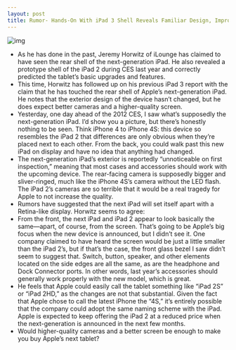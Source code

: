 ```yaml
---
layout: post
title: Rumor- Hands-On With iPad 3 Shell Reveals Familiar Design, Improved Cameras
---
```

![img](http://media.idownloadblog.com/wp-content/uploads/2011/12/iPad-2-artsy-e1320682302529.jpg)
* As he has done in the past, Jeremy Horwitz of iLounge has claimed to have seen the rear shell of the next-generation iPad. He also revealed a prototype shell of the iPad 2 during CES last year and correctly predicted the tablet’s basic upgrades and features.
* This time, Horwitz has followed up on his previous iPad 3 report with the claim that he has touched the rear shell of Apple’s next-generation iPad. He notes that the exterior design of the device hasn’t changed, but he does expect better cameras and a higher-quality screen.
* Yesterday, one day ahead of the 2012 CES, I saw what’s supposedly the next-generation iPad. I’d show you a picture, but there’s honestly nothing to be seen. Think iPhone 4 to iPhone 4S: this device so resembles the iPad 2 that differences are only obvious when they’re placed next to each other. From the back, you could walk past this new iPad on display and have no idea that anything had changed.
* The next-generation iPad’s exterior is reportedly “unnoticeable on first inspection,” meaning that most cases and accessories should work with the upcoming device. The rear-facing camera is supposedly bigger and sliver-ringed, much like the iPhone 4S’s camera without the LED flash. The iPad 2’s cameras are so terrible that it would be a real tragedy for Apple to not increase the quality.
* Rumors have suggested that the next iPad will set itself apart with a Retina-like display. Horwitz seems to agree:
* From the front, the next iPad and iPad 2 appear to look basically the same—apart, of course, from the screen. That’s going to be Apple’s big focus when the new device is announced, but I didn’t see it. One company claimed to have heard the screen would be just a little smaller than the iPad 2’s, but if that’s the case, the front glass bezel I saw didn’t seem to suggest that. Switch, button, speaker, and other elements located on the side edges are all the same, as are the headphone and Dock Connector ports. In other words, last year’s accessories should generally work properly with the new model, which is great.
* He feels that Apple could easily call the tablet something like “iPad 2S” or “iPad 2HD,” as the changes are not that substantial. Given the fact that Apple chose to call the latest iPhone the “4S,” it’s entirely possible that the company could adopt the same naming scheme with the iPad. Apple is expected to keep offering the iPad 2 at a reduced price when the next-generation is announced in the next few months.
* Would higher-quality cameras and a better screen be enough to make you buy Apple’s next tablet?

